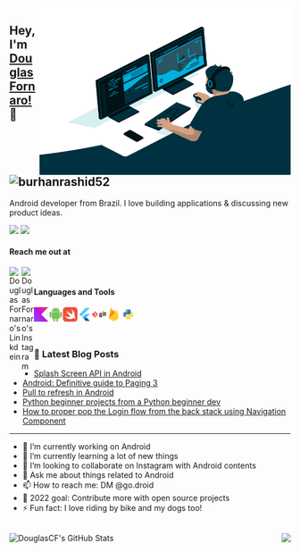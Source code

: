 <img align="right" alt="GIF" src="https://github.com/douglascf/douglascf/blob/main/code.gif?raw=true" width="450" height="300" />

## Hey, I'm [Douglas Fornaro!](https://dev.to/douglascf) 👋 <a align="left"> <img src="https://visitor-badge.glitch.me/badge?page_id=douglascf.visitor-badge" alt="burhanrashid52" /> </a>

Android developer from Brazil. I love building applications & discussing new product ideas.

<!-- <img src='https://img.shields.io/badge/flutter-%230095D5?logo=flutter&logoColor=blue&style=for-the-badge' height='25'/> --> 
<img src='https://img.shields.io/badge/Android-3DDC84?logo=android&logoColor=white&style=for-the-badge' height='25'/> <img src='https://img.shields.io/badge/kotlin-%230095D5.svg?&style=for-the-badge&logo=kotlin&logoColor=white' height='25'/>

#### Reach me out at

<a href="https://www.linkedin.com/in/douglasfornaro">
  <img align="left" alt="Douglas Fornaro's Linkdein" width="22px" src="https://cdn.jsdelivr.net/npm/simple-icons@v3/icons/linkedin.svg" />
</a>
<a href="https://instagram.com/go.droid/">
  <img align="left" alt="Douglas Fornaro's Instagram" width="22px" src="https://cdn.jsdelivr.net/npm/simple-icons@v3/icons/instagram.svg" />
</a>
<br/>

#### Languages and Tools
<img align="left" alt="CSS3" width="26px" src="https://raw.githubusercontent.com/github/explore/80688e429a7d4ef2fca1e82350fe8e3517d3494d/topics/kotlin/kotlin.png" />
<img align="left" alt="CSS3" width="26px" src="https://raw.githubusercontent.com/github/explore/80688e429a7d4ef2fca1e82350fe8e3517d3494d/topics/android/android.png" />

<img align="left" alt="CSS3" width="26px" src="https://raw.githubusercontent.com/github/explore/80688e429a7d4ef2fca1e82350fe8e3517d3494d/topics/swift/swift.png" />
<img align="left" alt="CSS3" width="26px" src="https://raw.githubusercontent.com/github/explore/80688e429a7d4ef2fca1e82350fe8e3517d3494d/topics/flutter/flutter.png" />
<img align="left" alt="CSS3" width="26px" src="https://raw.githubusercontent.com/github/explore/80688e429a7d4ef2fca1e82350fe8e3517d3494d/topics/git/git.png" />
<img align="left" alt="CSS3" width="26px" src="https://raw.githubusercontent.com/github/explore/80688e429a7d4ef2fca1e82350fe8e3517d3494d/topics/firebase/firebase.png" />
<img align="left" alt="CSS3" width="26px" src="https://raw.githubusercontent.com/github/explore/80688e429a7d4ef2fca1e82350fe8e3517d3494d/topics/python/python.png" />
<br/>
<br/>
<br/>

### 📕 Latest Blog Posts
<!-- BLOG-POST-LIST:START -->
- [Splash Screen API in Android](https://dev.to/douglascf/splash-screen-api-in-android-3bmn)
- [Android: Definitive guide to Paging 3](https://dev.to/douglascf/definitive-guide-to-paging-3-2nh4)
- [Pull to refresh in Android](https://dev.to/douglascf/pull-to-refresh-in-android-33lj)
- [Python beginner projects from a Python beginner dev](https://dev.to/douglascf/python-beginner-projects-from-a-python-beginner-dev-44je)
- [How to proper pop the Login flow from the back stack using Navigation Component](https://dev.to/douglascf/how-to-proper-pop-the-login-flow-from-the-back-stack-using-navigation-component-29lm)
<!-- BLOG-POST-LIST:END -->

---

- 🔭 I’m currently working on Android
- 🌱 I’m currently learning a lot of new things
- 👯 I’m looking to collaborate on Instagram with Android contents
- 💬 Ask me about things related to Android
- 📫 How to reach me: DM @go.droid
- :dart: 2022 goal: Contribute more with open source projects
- ⚡ Fun fact: I love riding by bike and my dogs too!
<br/>


<img align="left" alt="DouglasCF's GitHub Stats" src="https://github-readme-stats.vercel.app/api?username=douglascf&show_icons=true&hide_border=true" />
<img align="right" src="https://github-readme-stats.vercel.app/api/top-langs/?username=douglascf&theme=light&hide_langs_below=3" />
